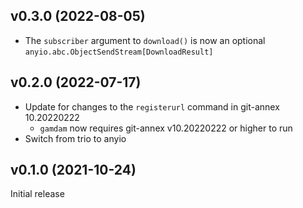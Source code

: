 v0.3.0 (2022-08-05)
-------------------
- The `subscriber` argument to `download()` is now an optional
  `anyio.abc.ObjectSendStream[DownloadResult]`

v0.2.0 (2022-07-17)
-------------------
- Update for changes to the `registerurl` command in git-annex 10.20220222
    - `gamdam` now requires git-annex v10.20220222 or higher to run
- Switch from trio to anyio

v0.1.0 (2021-10-24)
-------------------
Initial release
